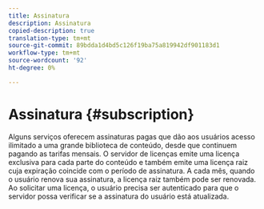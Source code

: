 ```yaml
---
title: Assinatura
description: Assinatura
copied-description: true
translation-type: tm+mt
source-git-commit: 89bdda1d4bd5c126f19ba75a819942df901183d1
workflow-type: tm+mt
source-wordcount: '92'
ht-degree: 0%

---
```



# Assinatura {#subscription}

Alguns serviços oferecem assinaturas pagas que dão aos usuários acesso ilimitado a uma grande biblioteca de conteúdo, desde que continuem pagando as tarifas mensais. O servidor de licenças emite uma licença exclusiva para cada parte do conteúdo e também emite uma licença raiz cuja expiração coincide com o período de assinatura. A cada mês, quando o usuário renova sua assinatura, a licença raiz também pode ser renovada. Ao solicitar uma licença, o usuário precisa ser autenticado para que o servidor possa verificar se a assinatura do usuário está atualizada.
